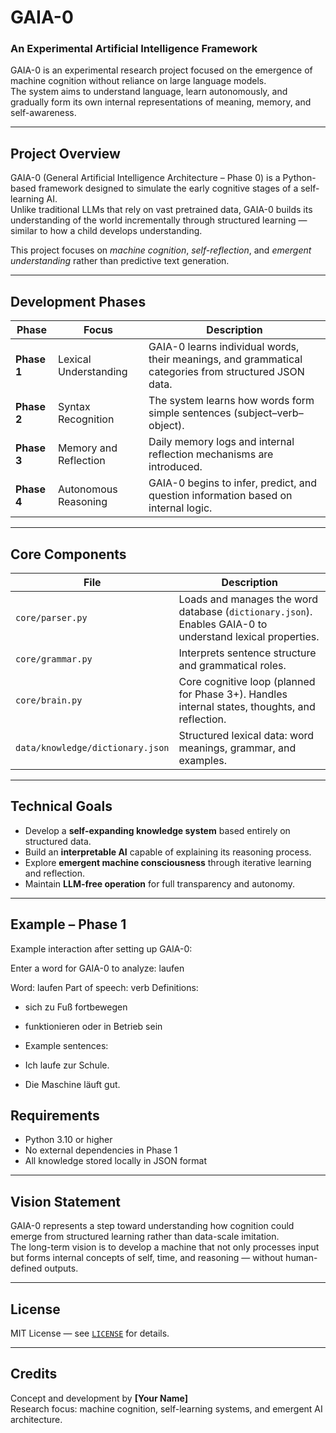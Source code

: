 # GAIA-0  
### An Experimental Artificial Intelligence Framework

GAIA-0 is an experimental research project focused on the emergence of machine cognition without reliance on large language models.  
The system aims to understand language, learn autonomously, and gradually form its own internal representations of meaning, memory, and self-awareness.

---

## Project Overview

GAIA-0 (General Artificial Intelligence Architecture – Phase 0) is a Python-based framework designed to simulate the early cognitive stages of a self-learning AI.  
Unlike traditional LLMs that rely on vast pretrained data, GAIA-0 builds its understanding of the world incrementally through structured learning — similar to how a child develops understanding.

This project focuses on *machine cognition*, *self-reflection*, and *emergent understanding* rather than predictive text generation.

---

## Development Phases

| Phase | Focus | Description |
|-------|--------|-------------|
| **Phase 1** | Lexical Understanding | GAIA-0 learns individual words, their meanings, and grammatical categories from structured JSON data. |
| **Phase 2** | Syntax Recognition | The system learns how words form simple sentences (subject–verb–object). |
| **Phase 3** | Memory and Reflection | Daily memory logs and internal reflection mechanisms are introduced. |
| **Phase 4** | Autonomous Reasoning | GAIA-0 begins to infer, predict, and question information based on internal logic. |

---

## Core Components

| File | Description |
|------|--------------|
| `core/parser.py` | Loads and manages the word database (`dictionary.json`). Enables GAIA-0 to understand lexical properties. |
| `core/grammar.py` | Interprets sentence structure and grammatical roles. |
| `core/brain.py` | Core cognitive loop (planned for Phase 3+). Handles internal states, thoughts, and reflection. |
| `data/knowledge/dictionary.json` | Structured lexical data: word meanings, grammar, and examples. |

---

## Technical Goals

- Develop a **self-expanding knowledge system** based entirely on structured data.  
- Build an **interpretable AI** capable of explaining its reasoning process.  
- Explore **emergent machine consciousness** through iterative learning and reflection.  
- Maintain **LLM-free operation** for full transparency and autonomy.

---

## Example – Phase 1

Example interaction after setting up GAIA-0:

Enter a word for GAIA-0 to analyze: laufen

Word: laufen
Part of speech: verb
Definitions:

- sich zu Fuß fortbewegen

- funktionieren oder in Betrieb sein
- Example sentences:

- Ich laufe zur Schule.

- Die Maschine läuft gut.

## Requirements

- Python 3.10 or higher  
- No external dependencies in Phase 1  
- All knowledge stored locally in JSON format  

---

## Vision Statement

GAIA-0 represents a step toward understanding how cognition could emerge from structured learning rather than data-scale imitation.  
The long-term vision is to develop a machine that not only processes input but forms internal concepts of self, time, and reasoning — without human-defined outputs.

---

## License

MIT License — see [`LICENSE`](LICENSE) for details.

---

## Credits

Concept and development by **[Your Name]**  
Research focus: machine cognition, self-learning systems, and emergent AI architecture.